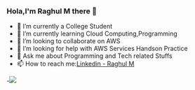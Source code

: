 ### Hola,I'm Raghul M there 👋



- 🔭 I’m currently a College Student
- 🌱 I’m currently learning Cloud Computing,Programming
- 👯 I’m looking to collaborate on AWS
- 🤔 I’m looking for help with AWS Services Handson Practice
- 💬 Ask me about Programming and Tech related Stuffs
- 📫 How to reach me:[Linkedin - Raghul M](https://www.linkedin.com/in/m-raghul)


-<img src="https://github-readme-stats.vercel.app/api?username=Raghul-M&&show_icons=true&title_color=66ffb3&icon_color=7FFFD4&text_color=ffffff&bg_color=000000">
